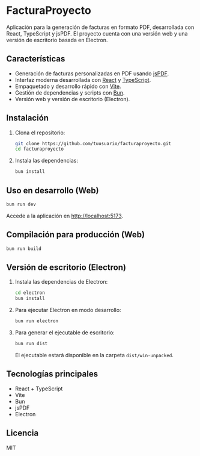 # FacturaProyecto

Aplicación para la generación de facturas en formato PDF, desarrollada con React, TypeScript y jsPDF. El proyecto cuenta con una versión web y una versión de escritorio basada en Electron.

## Características

- Generación de facturas personalizadas en PDF usando [jsPDF](https://github.com/parallax/jsPDF).
- Interfaz moderna desarrollada con [React](https://react.dev/) y [TypeScript](https://www.typescriptlang.org/).
- Empaquetado y desarrollo rápido con [Vite](https://vitejs.dev/).
- Gestión de dependencias y scripts con [Bun](https://bun.sh/).
- Versión web y versión de escritorio (Electron).

## Instalación

1. Clona el repositorio:
   ```bash
   git clone https://github.com/tuusuario/facturaproyecto.git
   cd facturaproyecto
   ```

2. Instala las dependencias:
   ```bash
   bun install
   ```

## Uso en desarrollo (Web)

```bash
bun run dev
```

Accede a la aplicación en [http://localhost:5173](http://localhost:5173).

## Compilación para producción (Web)

```bash
bun run build
```

## Versión de escritorio (Electron)

1. Instala las dependencias de Electron:
   ```bash
   cd electron
   bun install
   ```

2. Para ejecutar Electron en modo desarrollo:
   ```bash
   bun run electron
   ```

3. Para generar el ejecutable de escritorio:
   ```bash
   bun run dist
   ```
   El ejecutable estará disponible en la carpeta `dist/win-unpacked`.

## Tecnologías principales

- React + TypeScript
- Vite
- Bun
- jsPDF
- Electron

## Licencia

MIT
